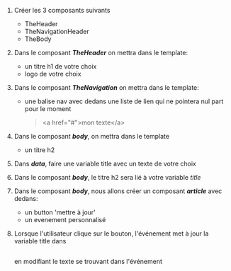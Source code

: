 1. Créer les 3 composants suivants

   - TheHeader
   - TheNavigationHeader
   - TheBody

2. Dans le composant **_TheHeader_** on mettra dans le template:

   - un titre h1 de votre choix
   - logo de votre choix

3. Dans le composant **_TheNavigation_** on mettra dans le template:

   - une balise nav avec dedans une liste de lien qui ne pointera nul part pour le moment
     > &lt;a href="#"&gt;mon texte&lt;/a>

4. Dans le composant **_body_**, on mettra dans le template

   - un titre h2

5. Dans **_data_**, faire une variable title avec un texte de votre choix

6. Dans le composant **_body_**, le titre h2 sera lié à votre variable _title_

7. Dans le composant **_body_**, nous allons créer un composant **_article_** avec dedans:

   - un button 'mettre à jour'
   - un evenement personnalisé

8. Lorsque l'utilisateur clique sur le bouton, l'événement met à jour la variable title dans <h2></h2>
   en modifiant le texte se trouvant dans l'événement